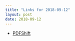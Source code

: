```yaml
---
title: "Links for 2018-09-12"
layout: post
date: 2018-09-12
---
```


* [PDFShift](https://pdfshift.io/?tab=javascript)
